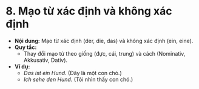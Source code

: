 # 8. Mạo từ xác định và không xác định

- **Nội dung:** Mạo từ xác định (der, die, das) và không xác định (ein, eine).
- **Quy tắc:**
    - Thay đổi mạo từ theo giống (đực, cái, trung) và cách (Nominativ, Akkusativ, Dativ).
- **Ví dụ:**
    - _Das ist ein Hund._ (Đây là một con chó.)
    - _Ich sehe den Hund._ (Tôi nhìn thấy con chó.)
